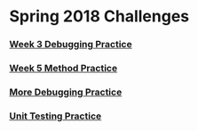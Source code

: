 # Spring 2018 Challenges 

### [Week 3 Debugging Practice](DebugPractice/README.md)

### [Week 5 Method Practice](MethodPractice/README.md)

### [More Debugging Practice](DebugOne.java)

### [Unit Testing Practice](UnitTestingPractice/readme.txt)